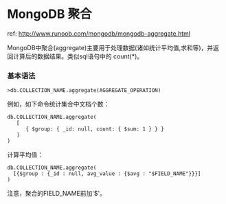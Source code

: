 # MongoDB 聚合

ref:  http://www.runoob.com/mongodb/mongodb-aggregate.html

MongoDB中聚合(aggregate)主要用于处理数据(诸如统计平均值,求和等)，并返回计算后的数据结果。类似sql语句中的 count(\*)。

### 基本语法

    >db.COLLECTION_NAME.aggregate(AGGREGATE_OPERATION)

例如，如下命令统计集合中文档个数：

```shell
db.COLLECTION_NAME.aggregate(
   [
      { $group: { _id: null, count: { $sum: 1 } } }
   ]
)
```

计算平均值：

```shell
db.COLLECTION_NAME.aggregate(
  [{$group : {_id : null, avg_value : {$avg : "$FIELD_NAME"}}}]
)
```

注意，聚合的FIELD_NAME前加'$'。
